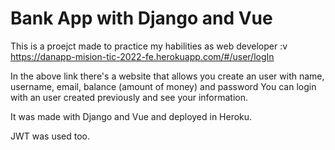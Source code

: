 # Bank App with Django and Vue

This is a proejct made to practice my habilities as web developer :v
https://danapp-mision-tic-2022-fe.herokuapp.com/#/user/logIn

In the above link there's a website that allows you create an user with name, username, email, balance (amount of money) and password
You can login with an user created previously and see your information.

It was made with Django and Vue and deployed in Heroku.

JWT was used too.
